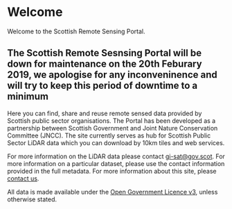 Welcome
=======

Welcome to the Scottish Remote Sensing Portal. 

The Scottish Remote Sesnsing Portal will be down for maintenance on the 20th Feburary 2019, we apologise for any inconveninence and will try to keep this period of downtime to a minimum
-------

Here you can find, share and reuse remote sensed data provided by Scottish public sector organisations. The Portal has been developed as a partnership between Scottish Government and Joint Nature Conservation Committee (JNCC). The site currently serves as hub for Scottish Public Sector LiDAR data which you can download by 10km tiles and web services.

For more information on the LiDAR data please contact [gi-sat@gov.scot](mailto:gi-sat@gov.scot). For more information on a particular dataset, please use the contact information provided in the full metadata. For more information about this site, please [contact us](mailto:gi-sat@gov.scot).

All data is made available under the [Open Government Licence v3](http://www.nationalarchives.gov.uk/doc/open-government-licence/version/3/), unless otherwise stated.
